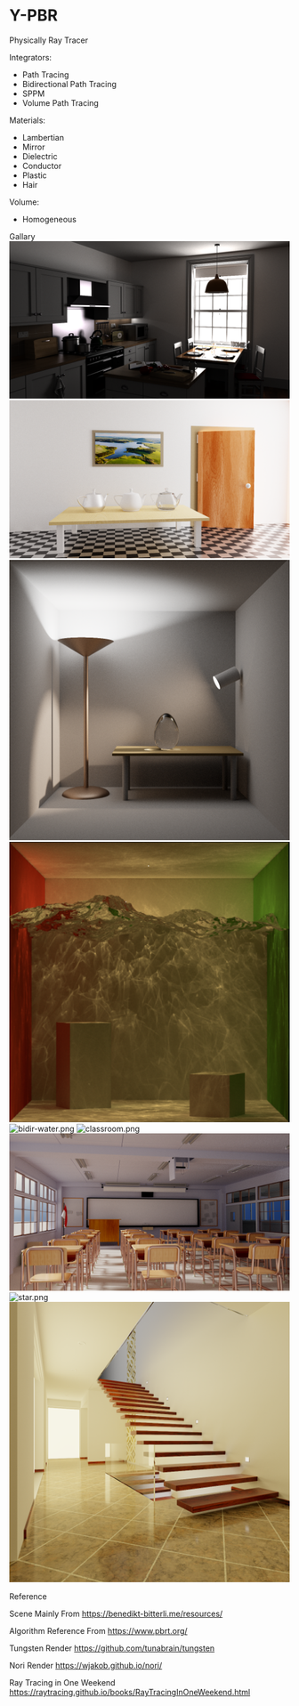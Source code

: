 # Y-PBR
Physically Ray Tracer 

Integrators:
- Path Tracing
- Bidirectional Path Tracing
- SPPM
- Volume Path Tracing

Materials:
- Lambertian
- Mirror
- Dielectric
- Conductor
- Plastic
- Hair

Volume:
- Homogeneous

Gallary
![kitchen.png](Gallery%2Fkitchen.png)
![ajar.png](Gallery%2Fveach-ajar.png)
![bidir.png](Gallery%2Fbidir.png)![veach-bidir12-4.png](Gallery%2Fsppm.png)
![bidir-water.png](Gallery%2Fbidir-water.png)
![classroom.png](Gallery%2Fclassroom.png)
![classroom1.png](Gallery%2Fclassroom1.png)
![star.png](Gallery%2Fstar.png)
![star1.png](Gallery%2Fstar1.png)

Reference

Scene Mainly From https://benedikt-bitterli.me/resources/

Algorithm Reference From https://www.pbrt.org/  


Tungsten Render  https://github.com/tunabrain/tungsten  

Nori Render https://wjakob.github.io/nori/  

Ray Tracing in One Weekend https://raytracing.github.io/books/RayTracingInOneWeekend.html  

